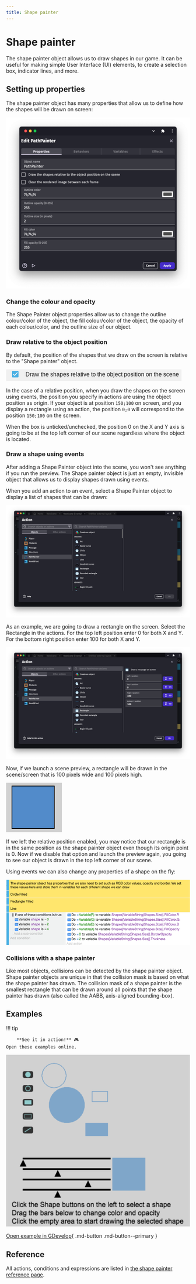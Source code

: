 ```yaml
---
title: Shape painter
---
```

# Shape painter

The shape painter object allows us to draw shapes in our game. It can be useful for making simple User Interface (UI) elements, to create a selection box, indicator lines, and more.

## Setting up properties

The shape painter object has many properties that allow us to define how the shapes will be drawn on screen:

![](pasted/20230304-165718.png)

### Change the colour and opacity

The Shape Painter object properties allow us to change the outline colour/color of the object, the fill colour/color of the object, the opacity of each colour/color, and the outline size of our object.

### Draw relative to the object position

By default, the position of the shapes that we draw on the screen is relative to the "Shape painter" object.

![](shape-painter-relative-position-property.png)

In the case of a relative position, when you draw the shapes on the screen using events, the position you specify in actions are using the object position as origin. If your object is at position `150;100` on screen, and you display a rectangle using an action, the position `0;0` will correspond to the position `150;100` on the screen.

When the box is unticked/unchecked, the position 0 on the X and Y axis is going to be at the top left corner of our scene regardless where the object is located.

### Draw a shape using events

After adding a Shape Painter object into the scene, you won't see anything if you run the preview. The Shape painter object is just an empty, invisible object that allows us to display shapes drawn using events.

When you add an action to an event, select a Shape Painter object to display a list of shapes that can be drawn:

![](pasted/20230304-170143.png)

As an example, we are going to draw a rectangle on the screen. Select the Rectangle in the actions.
For the top left position enter 0 for both X and Y. For the bottom right position enter 100 for both X and Y.

![](pasted/20230304-170552.png)

Now, if we launch a scene preview, a rectangle will be drawn in the scene/screen that is 100 pixels wide and 100 pixels high.

![](rectanlge-shape-painter.png)

If we left the relative position enabled, you may notice that our rectangle is in the same position as the shape painter object even though its origin point is 0. Now if we disable that option and launch the preview again, you going to see our object is drawn in the top left corner of our scene.

Using events we can also change any properties of a shape on the fly:

![](shapepaintereventsexample.png)

### Collisions with a shape painter

Like most objects, collisions can be detected by the shape painter object.  Shape painter objects are unique in that the collision mask is based on what the shape painter has drawn.  The collision mask of a shape painter is the smallest rectangle that can be drawn around all points that the shape painter has drawn (also called the AABB, axis-aligned bounding-box).

## Examples

!!! tip

        **See it in action!** 🎮
    Open these examples online.

[![](shapepainterobject.png)](https://editor.gdevelop.io/?project=example://advanced-shape-based-painter)

[Open example in GDevelop](https://editor.gdevelop.io/?project=example://advanced-shape-based-painter){ .md-button .md-button--primary }

## Reference

All actions, conditions and expressions are listed in [the shape painter reference page](/gdevelop5/all-features/primitive-drawing/reference/).




